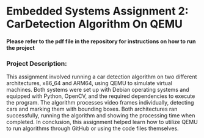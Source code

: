 # Embedded Systems Assignment 2: CarDetection Algorithm On QEMU

#### Please refer to the pdf file in the repository for instructions on how to run the project

### Project Description:
This assignment involved running a car detection algorithm on two different architectures, x86_64 and ARM64, using QEMU to simulate virtual machines. Both systems were set up with Debian operating systems and equipped with Python, OpenCV, and the required dependencies to execute the program. The algorithm processes video frames individually, detecting cars and marking them with bounding boxes. Both architectures ran successfully, running the algorithm and showing the processing time when completed. In conclusion, this assignment helped learn how to utilize QEMU to run algorithms through GitHub or using the code files themselves.
